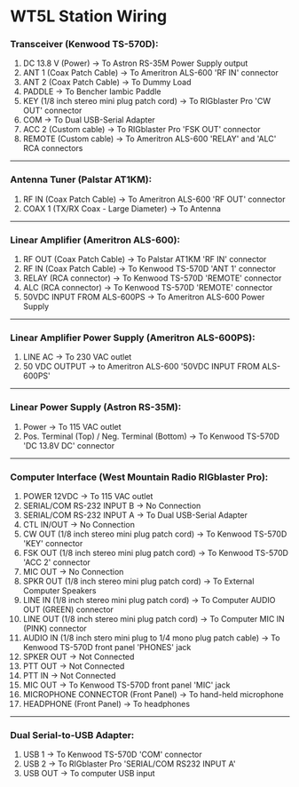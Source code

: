 # WT5L Station Wiring


### Transceiver (Kenwood TS-570D):
1. DC 13.8 V (Power) -> To Astron RS-35M Power Supply output
2. ANT 1 (Coax Patch Cable) -> To Ameritron ALS-600 'RF IN' connector
3. ANT 2 (Coax Patch Cable) -> To Dummy Load
4. PADDLE -> To Bencher Iambic Paddle
5. KEY (1/8 inch stereo mini plug patch cord) -> To RIGblaster Pro 'CW OUT' connector
6. COM -> To Dual USB-Serial Adapter
7. ACC 2 (Custom cable) -> To RIGblaster Pro 'FSK OUT' connector
8. REMOTE (Custom cable) -> To Ameritron ALS-600 'RELAY' and 'ALC' RCA connectors

***

### Antenna Tuner (Palstar AT1KM):
1. RF IN (Coax Patch Cable) -> To Ameritron ALS-600 'RF OUT' connector
2. COAX 1 (TX/RX Coax - Large Diameter) -> To Antenna

***

### Linear Amplifier (Ameritron ALS-600):
1. RF OUT (Coax Patch Cable) -> To Palstar AT1KM 'RF IN' connector
2. RF IN (Coax Patch Cable) -> To Kenwood TS-570D 'ANT 1' connector 
3. RELAY (RCA connector) -> To Kenwood TS-570D 'REMOTE' connector
4. ALC (RCA connector) -> To Kenwood TS-570D 'REMOTE' connector
5. 50VDC INPUT FROM ALS-600PS -> To Ameritron ALS-600 Power Supply

***

### Linear Amplifier Power Supply (Ameritron ALS-600PS):
1. LINE AC -> To 230 VAC outlet
2. 50 VDC OUTPUT -> to Ameritron ALS-600 '50VDC INPUT FROM ALS-600PS'

***

### Linear Power Supply (Astron RS-35M):
1. Power -> To 115 VAC outlet
2. Pos. Terminal (Top) / Neg. Terminal (Bottom) -> To Kenwood TS-570D 'DC 13.8V DC' connector

***

### Computer Interface (West Mountain Radio RIGblaster Pro):
1. POWER 12VDC -> To 115 VAC outlet
2. SERIAL/COM RS-232 INPUT B -> No Connection
3. SERIAL/COM RS-232 INPUT A -> To Dual USB-Serial Adapter
4. CTL IN/OUT -> No Connection
5. CW OUT (1/8 inch stereo mini plug patch cord) -> To Kenwood TS-570D 'KEY' connector
6. FSK OUT (1/8 inch stereo mini plug patch cord) -> To Kenwood TS-570D 'ACC 2' connector 
7. MIC OUT -> No Connection
8. SPKR OUT (1/8 inch stereo mini plug patch cord) -> To External Computer Speakers
9. LINE IN (1/8 inch stereo mini plug patch cord) -> To Computer AUDIO OUT (GREEN) connector
10. LINE OUT (1/8 inch stereo mini plug patch cord) -> To Computer MIC IN (PINK) connector
11. AUDIO IN (1/8 inch stero mini plug to 1/4 mono plug patch cable) -> To Kenwood TS-570D front panel 'PHONES' jack
12. SPKER OUT -> Not Connected
13. PTT OUT -> Not Connected
14. PTT IN -> Not Connected
15. MIC OUT -> To Kenwood TS-570D front panel 'MIC' jack
16. MICROPHONE CONNECTOR (Front Panel) -> To hand-held microphone
17. HEADPHONE (Front Panel) -> To headphones

***

### Dual Serial-to-USB Adapter:
1. USB 1 -> To Kenwood TS-570D 'COM' connector
2. USB 2 -> To RIGblaster Pro 'SERIAL/COM RS232 INPUT A'
3. USB OUT -> To computer USB input